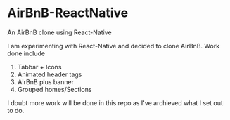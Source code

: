 # AirBnB-ReactNative
An AirBnB clone using React-Native

I am experimenting with React-Native and decided to clone AirBnB. Work done include
1. Tabbar + Icons
2. Animated header tags
3. AirBnB plus banner
4. Grouped homes/Sections

I doubt more work will be done in this repo as I've archieved what I set out to do.

